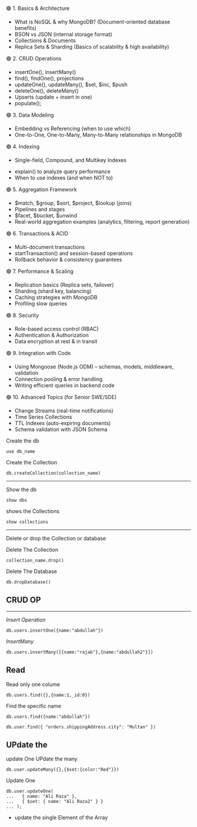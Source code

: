 🟢 1. Basics & Architecture
* What is NoSQL & why MongoDB? (Document-oriented database benefits)
* BSON vs JSON (internal storage format)
* Collections & Documents
* Replica Sets & Sharding (Basics of scalability & high availability)

🟢 2. CRUD Operations
* insertOne(), insertMany()
* find(), findOne(), projections
* updateOne(), updateMany(), $set, $inc, $push
* deleteOne(), deleteMany()
* Upserts (update + insert in one)
* populate();

🟢 3. Data Modeling
* Embedding vs Referencing (when to use which)
* One-to-One, One-to-Many, Many-to-Many relationships in MongoDB
<!-- * Schema design patterns (Bucket Pattern, Outlier Pattern, Extended Reference Pattern) Pending  -->

🟢 4. Indexing
* Single-field, Compound, and Multikey Indexes
<!-- * Text Indexes, Partial Indexes, Sparse Indexes (Pending) -->
* explain() to analyze query performance
* When to use indexes (and when NOT to)


🟢 5. Aggregation Framework
* $match, $group, $sort, $project, $lookup (joins)
* Pipelines and stages
* $facet, $bucket, $unwind
* Real-world aggregation examples (analytics, filtering, report generation)

🟢 6. Transactions & ACID
* Multi-document transactions
* startTransaction() and session-based operations
* Rollback behavior & consistency guarantees

🟢 7. Performance & Scaling
* Replication basics (Replica sets, failover)
* Sharding (shard key, balancing)
* Caching strategies with MongoDB
* Profiling slow queries

🟢 8. Security
* Role-based access control (RBAC)
* Authentication & Authorization
* Data encryption at rest & in transit

🟢 9. Integration with Code
* Using Mongoose (Node.js ODM) – schemas, models, middleware, validation
* Connection pooling & error handling
* Writing efficient queries in backend code

🟢 10. Advanced Topics (for Senior SWE/SDE)
* Change Streams (real-time notifications)
* Time Series Collections
* TTL Indexes (auto-expiring documents)
* Schema validation with JSON Schema


Create the db 
```
use db_name
```

Create the Collection 
```
db.createCollection(collection_name)
```
---


Show the db 
```
show dbs
```

shows the Collections 
```
show collections
```
---
Delete or drop the Collection or database

Delete The Collection
```
collection_name.drop()
```

Delete The Database
```
db.dropDatabase()
```
## CRUD OP
---
*Insert Operation*
```
db.users.insertOne({name:"abdullah"})
```
*InsertMany* 
```
db.users.insertMany([{name:"rajab"},{name:"abdullah2"}])

```

## Read
Read only one colume
```
db.users.find({},{name:1,_id:0})
```
Find the specific name
```
db.users.find({name:"abdullah"})
```

```
db.user.find({ "orders.shippingAddress.city": "Multan" })
```


## UPdate the 
update One 
UPdate the many
```
db.user.updateMany({},{$set:{color:"Red"}})
```
Update One 
```
db.user.updateOne(
...   { name: "Ali Raza" },
...   { $set: { name: "Ali Raza2" } }
... );
```
- update the single Element of the Array
